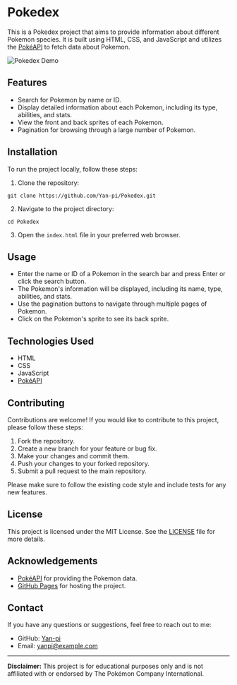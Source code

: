 # Pokedex

This is a Pokedex project that aims to provide information about different Pokemon species. It is built using HTML, CSS, and JavaScript and utilizes the [PokéAPI](https://pokeapi.co/) to fetch data about Pokemon.

![Pokedex Demo](demo.gif)

## Features

- Search for Pokemon by name or ID.
- Display detailed information about each Pokemon, including its type, abilities, and stats.
- View the front and back sprites of each Pokemon.
- Pagination for browsing through a large number of Pokemon.

## Installation

To run the project locally, follow these steps:

1. Clone the repository:

```shell
git clone https://github.com/Yan-pi/Pokedex.git
```

2. Navigate to the project directory:

```shell
cd Pokedex
```

3. Open the `index.html` file in your preferred web browser.

## Usage

- Enter the name or ID of a Pokemon in the search bar and press Enter or click the search button.
- The Pokemon's information will be displayed, including its name, type, abilities, and stats.
- Use the pagination buttons to navigate through multiple pages of Pokemon.
- Click on the Pokemon's sprite to see its back sprite.

## Technologies Used

- HTML
- CSS
- JavaScript
- [PokéAPI](https://pokeapi.co/)

## Contributing

Contributions are welcome! If you would like to contribute to this project, please follow these steps:

1. Fork the repository.
2. Create a new branch for your feature or bug fix.
3. Make your changes and commit them.
4. Push your changes to your forked repository.
5. Submit a pull request to the main repository.

Please make sure to follow the existing code style and include tests for any new features.

## License

This project is licensed under the MIT License. See the [LICENSE](LICENSE) file for more details.

## Acknowledgements

- [PokéAPI](https://pokeapi.co/) for providing the Pokemon data.
- [GitHub Pages](https://yan-pi.github.io/Pokedex/) for hosting the project.

## Contact

If you have any questions or suggestions, feel free to reach out to me:

- GitHub: [Yan-pi](https://github.com/Yan-pi)
- Email: [yanpi@example.com](mailto:yanpi@example.com)

---

**Disclaimer:** This project is for educational purposes only and is not affiliated with or endorsed by The Pokémon Company International.
